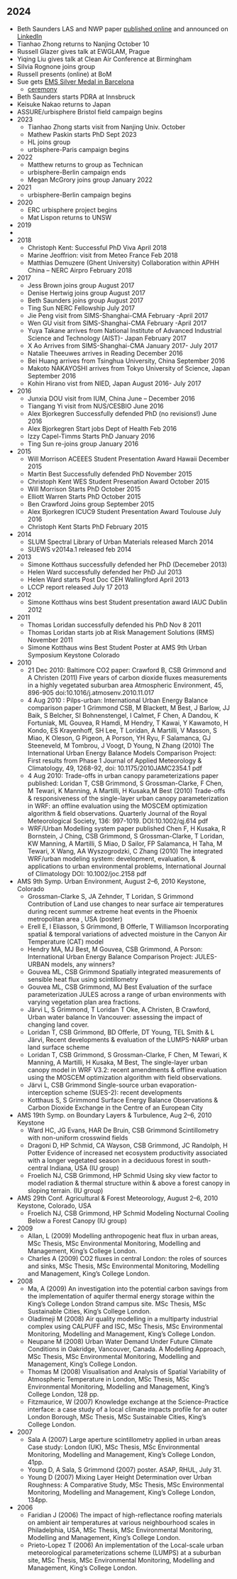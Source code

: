 ## 2024
  -  Beth Saunders LAS and NWP paper [published online](https://rmets.onlinelibrary.wiley.com/doi/10.1002/qj.4837) and announced on [LinkedIn](https://www.linkedin.com/posts/sue-grimmond-1854a52_new-paper-using-large-aperture-scintillometry-activity-7250071481143980033-uqpQ?utm_source=share&utm_medium=member_desktop)
  - Tianhao Zhong returns to Nanjing October 10
  - Russell Glazer gives talk at EWGLAM, Prague
  - Yiqing Liu gives talk at Clean Air Conference at Birmingham
  - Silvia Rognone joins group
  - Russell presents (online) at BoM 
  - Sue gets [EMS Silver Medal in Barcelona](https://www.emetsoc.org/impressions-from-the-ems2024-in-barcelona/)
    - [ceremony](images/EMS_Barcelona2024-240s.jpg)
  - Beth Saunders starts PDRA at Innsbruck
  - Keisuke Nakao returns to Japan
  - ASSURE/urbisphere Bristol field campaign begins
- 2023
  -   Tianhao Zhong starts visit from Nanjing Univ. October
  - Mathew Paskin starts PhD Sept 2023
  - HL joins group
  -  urbisphere-Paris campaign begins
- 2022
  - Matthew returns to group as Technican
  - urbisphere-Berlin campaign ends
  - Megan McGrory joins group January 2022
- 2021
  -   urbisphere-Berlin campaign begins
- 2020
  -   ERC urbisphere project begins
  -   Mat Lispon returns to UNSW
- 2019
- 
- 2018
  - Christoph Kent:	Successful PhD Viva	April 2018
  - Marine Jeoffrion:	visit from Meteo France	Feb 2018
  - Matthias Demuzere (Ghent University)	Collaboration within APHH China – NERC Airpro	February 2018
- 2017
  - Jess Brown	joins group	August 2017
  - Denise Hertwig	joins group	August 2017
  - Beth Saunders	joins group	August 2017
  - Ting Sun	NERC Fellowship	July 2017
  - Jie Peng	visit from SIMS-Shanghai-CMA	February -April 2017
  - Wen GU	visit from SIMS-Shanghai-CMA	February -April 2017
  - Yuya Takane	arrives from National Institute of Advanced Industrial Science and Technology (AIST)- Japan	February 2017
  - X Ao	Arrives from SIMS-Shanghai-CMA	January 2017- July 2017
  - Natalie Theeuwes	arrives in Reading	December 2016
  - Bei Huang	arrives from Tsinghua University, China	September 2016
  - Makoto NAKAYOSHI	arrives from Tokyo University of Science, Japan	September 2016
  - Kohin Hirano	vist from NIED, Japan	August 2016- July 2017
- 2016
  - Junxia DOU	visit from IUM, China	June – December 2016
  - Tiangang Yi	visit from NUS/CESBIO	June 2016
  - Alex Bjorkegren	Successfully defended PhD (no revisions!)	June 2016
  - Alex Bjorkegren	Start jobs Dept of Health	Feb 2016
  - Izzy Capel-Timms	Starts PhD	January 2016
  - Ting Sun	re-joins group	January 2016
- 2015 
  - Will Morrison	 ACEEES Student Presentation Award	Hawaii December 2015
  - Martin Best	Successfully defended PhD	November 2015
  - Christoph Kent	WES Student Presenation Award	October 2015
  - Will Morrison	Starts PhD	October 2015
  - Elliott Warren	Starts PhD	October  2015
  - Ben Crawford	Joins group	September 2015
  - Alex Bjorkegren	ICUC9 Student Presentation Award	Toulouse July 2016
  - Christoph Kent	Starts PhD	February 2015
- 2014
  - SLUM	Spectral Library of Urban Materials released	March 2014
  - SUEWS v2014a.1 released	feb 2014
- 2013
  - Simone Kotthaus	successfully defended her PhD	(Decemeber 2013)
  -  Helen Ward	successfully defended her PhD	Jul 2013
  -  Helen Ward	starts  Post Doc  CEH Wallingford	April 2013
  -  LCCP report	released July 17 2013
- 2012
  - Simone Kotthaus	wins best Student presentation award IAUC	Dublin	2012
- 2011
  - Thomas Loridan	successfully defended his PhD	Nov 8	2011
  - Thomas Loridan	starts job at Risk Management Solutions (RMS)	November 2011
  - Simone Kotthaus	wins Best Student Poster at AMS 9th Urban Symposium Keystone Colorado
- 2010
  - 21 Dec 2010: Baltimore CO2 paper: Crawford B, CSB Grimmond and A Christen (2011) Five years of carbon dioxide fluxes measurements in a highly vegetated suburban area Atmospheric Environment, 45, 896-905  doi:10.1016/j.atmosenv.2010.11.017
  - 4 Aug 2010 :  Pilps-urban: International Urban Energy Balance comparison paper 1 Grimmond CSB, M Blackett, M Best, J Barlow, JJ Baik, S Belcher, SI Bohnenstengel, I Calmet, F Chen, A Dandou, K Fortuniak, ML Gouvea, R Hamdi, M Hendry, T Kawai, Y Kawamoto, H Kondo, ES Krayenhoff, SH Lee, T Loridan, A Martilli, V Masson, S Miao, K Oleson, G Pigeon, A Porson, YH Ryu, F Salamanca, GJ Steeneveld, M Tombrou, J Voogt, D Young, N Zhang (2010) The International Urban Energy Balance Models Comparison Project: First results from Phase 1 Journal of Applied Meteorology & Climatology, 49, 1268-92, doi: 10.1175/2010JAMC2354.1 pdf
  - 4 Aug 2010: Trade-offs in urban canopy parameterizations paper published: Loridan T, CSB Grimmond, S Grossman-Clarke, F Chen, M Tewari, K Manning, A Martilli, H Kusaka,M Best (2010) Trade-offs & responsiveness of the single-layer urban canopy parameterization in WRF: an offline evaluation using the MOSCEM optimization algorithm & field observations. Quarterly Journal of the Royal Meteorological Society, 136: 997-1019. DOI:10.1002/qj.614 pdf
  - WRF/Urban Modelling system paper published  Chen F, H Kusaka, R Bornstein, J Ching, CSB Grimmond, S Grossman-Clarke, T Loridan, KW Manning, A Martilli, S Miao, D Sailor, FP Salamanca, H Taha, M Tewari, X Wang, AA Wyszogrodzki, C Zhang (2010) The integrated WRF/urban modeling system: development, evaluation, & applications to urban environmental problems, International Journal of Climatology DOI: 10.1002/joc.2158 pdf
 - AMS 9th Symp. Urban Environment, August 2–6, 2010 Keystone, Colorado
   - Grossman-Clarke S, JA Zehnder, T Loridan, S Grimmond Contribution of Land use changes to near surface air temperatures during recent summer extreme heat events in the Phoenix metropolitan area , USA (poster)
   - Erell E, I Eliasson, S Grimmond, B Offerle, T Williamson Incorporating spatial & temporal variations of advected moisture in the Canyon Air Temperature (CAT) model
   - Hendry MA, MJ Best, M Gouvea, CSB Grimmond, A Porson: International Urban Energy Balance Comparison Project: JULES-URBAN models, any winners?
   - Gouvea ML, CSB Grimmond Spatially integrated measurements of sensible heat flux using scintillometry
   - Gouvea ML, CSB Grimmond, MJ Best Evaluation of the surface parameterization JULES across a range of urban environments with varying vegetation plan area fractions.
   - Järvi L, S Grimmond, T Loridan T Oke, A Christen, B Crawford, Urban water balance In Vancouver: assessing the impact of changing land cover.
   - Loridan T, CSB Grimmond, BD Offerle, DT Young, TEL Smith & L Järvi, Recent developments & evaluation of the LUMPS-NARP urban land surface scheme
   - Loridan T, CSB Grimmond, S Grossman-Clarke, F Chen, M Tewari, K Manning, A Martilli, H Kusaka, M Best, The single-layer urban canopy model in WRF V3.2: recent amendments & offline evaluation using the MOSCEM optimization algorithm with field observations.
   - Järvi L, CSB Grimmond Single-source urban evaporation-interception scheme (SUES-2): recent developments
   - Kotthaus S, S Grimmond Surface Energy Balance Observations & Carbon Dioxide Exchange in the Centre of an European City
- AMS 19th Symp. on Boundary Layers & Turbulence, Aug 2–6, 2010 Keystone
  - Ward HC, JG Evans, HAR De Bruin, CSB Grimmond Scintillometry with non-uniform crosswind fields
  - Dragoni D, HP Schmid, CA Wayson, CSB Grimmond, JC Randolph, H Potter Evidence of increased net ecosystem productivity associated with a longer vegetated season in a deciduous forest in south-central Indiana, USA (IU group)
  - Froelich NJ, CSB Grimmond, HP Schmid Using sky view factor to model radiation & thermal structure within & above a forest canopy in sloping terrain. (IU group)
- AMS 29th Conf. Agricultural & Forest Meteorology, August 2–6, 2010 Keystone, Colorado, USA
  - Froelich NJ, CSB Grimmond, HP Schmid Modeling Nocturnal Cooling Below a Forest Canopy (IU group)
- 2009
  - Allan, L (2009) Modelling anthropogenic heat flux in urban areas, MSc Thesis, MSc Environmental Monitoring, Modelling and Management, King’s College London.
  - Charles A (2009) CO2 fluxes in central London: the roles of sources and sinks, MSc Thesis, MSc Environmental Monitoring, Modelling and Management, King’s College London.
- 2008
  - Ma, A (2009) An investigation into the potential carbon savings from the implementation of aquifer thermal energy storage within the King’s College London Strand campus site. MSc Thesis, MSc Sustainable Cities, King’s College London.
  - Oladimeji M (2008) Air quality modelling in a multiparty industrial complex using CALPUFF and ISC, MSc Thesis, MSc Environmental Monitoring, Modelling and Management, King’s College London.
  - Neupane M (2008) Urban Water Demand Under Future Climate Conditions in Oakridge, Vancouver, Canada. A Modelling Approach, MSc Thesis, MSc Environmental Monitoring, Modelling and Management, King’s College London.
  - Thomas M (2008) Visualisation and Analysis of Spatial Variability of Atmospheric Temperature in London, MSc Thesis, MSc Environmental Monitoring, Modelling and Management, King’s College London, 128 pp.
  - Fitzmaurice, W (2007) Knowledge exchange at the Science-Practice interface: a case study of a local climate impacts profile for an outer London Borough, MSc Thesis, MSc Sustainable Cities, King’s College London.
- 2007
   - Sala A (2007) Large aperture scintillometry applied in urban areas Case study: London (UK), MSc Thesis, MSc Environmental Monitoring, Modelling and Management, King’s College London, 41pp.
   - Young D, A Sala, S Grimmond (2007) poster. ASAP, RHUL, July 31.
  - Young D (2007) Mixing Layer Height Determination over Urban Roughness: A Comparative Study, MSc Thesis, MSc Environmental Monitoring, Modelling and Management, King’s College London, 134pp.
- 2006
  - Faridian J (2006) The impact of high-reflectance roofing materials on ambient air temperatures at various neighbourhood scales in Philadelphia, USA, MSc Thesis, MSc Environmental Monitoring, Modelling and Management, King’s College London.
  - Prieto-Lopez T (2006) An implementation of the Local-scale urban meteorological parameterizations scheme (LUMPS) at a suburban site, MSc Thesis, MSc Environmental Monitoring, Modelling and Management, King’s College London.


[def]: images/EMS_Barcelona2024-219s.jpg
